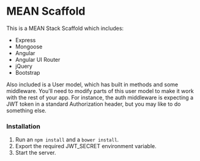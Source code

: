 # MEAN Scaffold

This is a MEAN Stack Scaffold which includes:

- Express
- Mongoose
- Angular
- Angular UI Router
- jQuery
- Bootstrap

Also included is a User model, which has built in methods and some middleware.  You'll need to modify parts of this user model to make it work with the rest of your app.  For instance, the auth middleware is expecting a JWT token in a standard Authorization header, but you may like to do something else.

### Installation

1. Run an `npm install` and a `bower install`.
2. Export the required JWT_SECRET environment variable.
3. Start the server.
